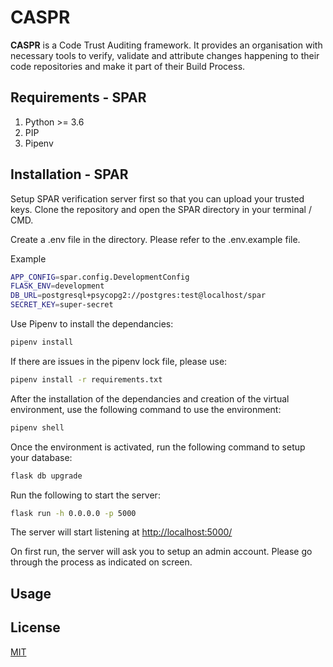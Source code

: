 # CASPR
**CASPR** is a Code Trust Auditing framework. It provides an organisation with necessary tools to verify, validate and 
attribute changes happening to their code repositories and make it part of their Build Process. 

## Requirements - SPAR
1) Python >= 3.6
2) PIP
3) Pipenv

## Installation - SPAR

Setup SPAR verification server first so that you can upload your trusted keys.
Clone the repository and open the SPAR directory in your terminal / CMD.

Create a .env file in the directory. Please refer to the .env.example file.

Example
```bash
APP_CONFIG=spar.config.DevelopmentConfig
FLASK_ENV=development
DB_URL=postgresql+psycopg2://postgres:test@localhost/spar
SECRET_KEY=super-secret
```

Use Pipenv to install the dependancies:
```bash
pipenv install
```
If there are issues in the pipenv lock file, please use:
```bash
pipenv install -r requirements.txt
```

After the installation of the dependancies and creation of the virtual environment, use the following command to use the 
environment:
```bash
pipenv shell
```
Once the environment is activated, run the following command to setup your database:
```bash
flask db upgrade
```
Run the following to start the server:
```bash
flask run -h 0.0.0.0 -p 5000
```
The server will start listening at [http://localhost:5000/](http://localhost:5000/)

On first run, the server will ask you to setup an admin account. Please go through the process as indicated on screen.
## Usage


## License
[MIT](https://choosealicense.com/licenses/mit/)
